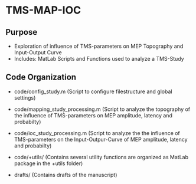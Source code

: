 # TMS-MAP-IOC

## Purpose

- Exploration of influence of TMS-parameters on MEP Topography and Input-Output Curve
- Includes: MatLab Scripts and Functions used to analyze a TMS-Study

## Code Organization

- code/config_study.m (Script to configure filestructure and global settings)

- code/mapping_study_processing.m (Script to analyze the topography of the influence of TMS-parameters on MEP amplitude, latency and probabilty)

- code/ioc_study_processing.m (Script to analyze the the influence of TMS-parameters on the Input-Outpur-Curve of MEP amplitude, latency and probabilty)

- code/+utils/ (Contains several utility functions are organized as MatLab package in the +utils folder)

- drafts/ (Contains drafts of the manuscript)
